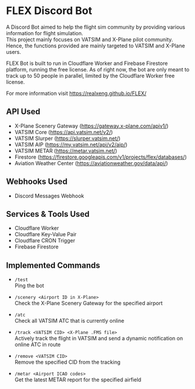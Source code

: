 # FLEX Discord Bot
A Discord Bot aimed to help the flight sim community by providing various information for flight simulation.  
This project mainly focuses on VATSIM and X-Plane pilot community. Hence, the functions provided are mainly targeted to VATSIM and X-Plane users.

FLEX Bot is built to run in Cloudflare Worker and Firebase Firestore platform, running the free license. As of right now, the bot are only meant to track up to 50 people in parallel, limited by the Cloudflare Worker free license.

For more information visit https://realxeng.github.io/FLEX/

## API Used
- X-Plane Scenery Gateway (https://gateway.x-plane.com/apiv1/)
- VATSIM Core (https://api.vatsim.net/v2/)
- VATSIM Slurper (https://slurper.vatsim.net/)
- VATSIM AIP (https://my.vatsim.net/api/v2/aip/)
- VATSIM METAR (https://metar.vatsim.net/)
- Firestore (https://firestore.googleapis.com/v1/projects/flex/databases/)
- Aviation Weather Center (https://aviationweather.gov/data/api/)

## Webhooks Used
- Discord Messages Webhook

## Services & Tools Used
- Cloudflare Worker
- Cloudflare Key-Value Pair
- Cloudflare CRON Trigger
- Firebase Firestore

## Implemented Commands
* `/test`  
    Ping the bot

* `/scenery <Airport ID in X-Plane>`  
    Check the X-Plane Scenery Gateway for the specified airport

* `/atc`  
    Check all VATSIM ATC that is currently online

* `/track <VATSIM CID> <X-Plane .FMS file>`  
    Actively track the flight in VATSIM and send a dynamic notification on online ATC in route

* `/remove <VATSIM CID>`  
    Remove the specified CID from the tracking

* `/metar <Airport ICAO codes>`  
    Get the latest METAR report for the specified airfield

